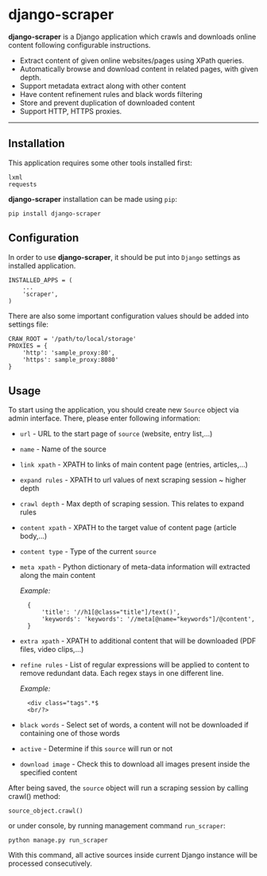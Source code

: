 django-scraper
==============

**django-scraper** is a Django application which crawls and downloads online content following configurable instructions.

* Extract content of given online websites/pages using XPath queries.
* Automatically browse and download content in related pages, with given depth.
* Support metadata extract along with other content
* Have content refinement rules and black words filtering
* Store and prevent duplication of downloaded content
* Support HTTP, HTTPS proxies.

----

Installation
------------
This application requires some other tools installed first:
    
    lxml
    requests

**django-scraper** installation can be made using `pip`:

    pip install django-scraper
    
Configuration
-------------
In order to use **django-scraper**, it should be put into `Django` settings as installed application.
    
    INSTALLED_APPS = (
        ...
        'scraper',
    )
    
There are also some important configuration values should be added into settings file:

    CRAW_ROOT = '/path/to/local/storage'
    PROXIES = {
        'http': 'sample_proxy:80',
        'https': sample_proxy:8080'
    }
    
Usage
-----
To start using the application, you should create new `Source` object via admin interface. There, please enter following information:
    
* `url` - URL to the start page of `source` (website, entry list,...)
* `name` - Name of the source
* `link xpath` - XPATH to links of main content page (entries, articles,...)
* `expand rules` - XPATH to url values of next scraping session ~ higher depth
* `crawl depth` - Max depth of scraping session. This relates to expand rules
* `content xpath` - XPATH to the target value of content page (article body,...)
* `content type` - Type of the current `source`
* `meta xpath` - Python dictionary of meta-data information will extracted along the main content

    *Example:*
        
        {
            'title': '//h1[@class="title"]/text()',
            'keywords': 'keywords': '//meta[@name="keywords"]/@content',
        }
* `extra xpath` - XPATH to additional content that will be downloaded (PDF files, video clips,...)
* `refine rules` - List of regular expressions will be applied to content to remove redundant data. Each regex stays in one different line.

    *Example:*
        
        <div class="tags".*$
        <br/?>

* `black words` - Select set of words, a content will not be downloaded if containing one of those words
* `active` - Determine if this `source` will run or not
* `download image` - Check this to download all images present inside the specified content

After being saved, the `source` object will run a scraping session by calling crawl() method:

    source_object.crawl()

or under console, by running management command `run_scraper`:
    
    python manage.py run_scraper
    
With this command, all active sources inside current Django instance will be processed consecutively.

